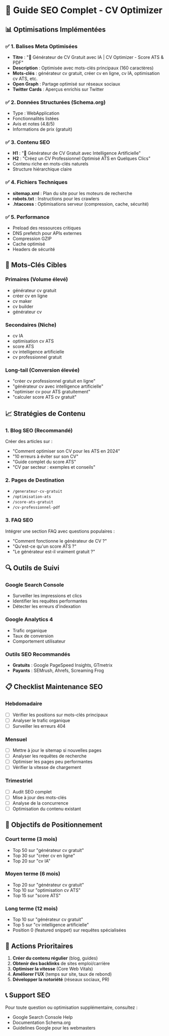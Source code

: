 # 🚀 Guide SEO Complet - CV Optimizer

## 📊 Optimisations Implémentées

### ✅ 1. Balises Meta Optimisées
- **Titre** : "🚀 Générateur de CV Gratuit avec IA | CV Optimizer - Score ATS & PDF"
- **Description** : Optimisée avec mots-clés principaux (160 caractères)
- **Mots-clés** : générateur cv gratuit, créer cv en ligne, cv IA, optimisation cv ATS, etc.
- **Open Graph** : Partage optimisé sur réseaux sociaux
- **Twitter Cards** : Aperçus enrichis sur Twitter

### ✅ 2. Données Structurées (Schema.org)
- Type : WebApplication
- Fonctionnalités listées
- Avis et notes (4.8/5)
- Informations de prix (gratuit)

### ✅ 3. Contenu SEO
- **H1** : "🚀 Générateur de CV Gratuit avec Intelligence Artificielle"
- **H2** : "Créez un CV Professionnel Optimisé ATS en Quelques Clics"
- Contenu riche en mots-clés naturels
- Structure hiérarchique claire

### ✅ 4. Fichiers Techniques
- **sitemap.xml** : Plan du site pour les moteurs de recherche
- **robots.txt** : Instructions pour les crawlers
- **.htaccess** : Optimisations serveur (compression, cache, sécurité)

### ✅ 5. Performance
- Preload des ressources critiques
- DNS prefetch pour APIs externes
- Compression GZIP
- Cache optimisé
- Headers de sécurité

## 🎯 Mots-Clés Cibles

### Primaires (Volume élevé)
- générateur cv gratuit
- créer cv en ligne
- cv maker
- cv builder
- générateur cv

### Secondaires (Niche)
- cv IA
- optimisation cv ATS
- score ATS
- cv intelligence artificielle
- cv professionnel gratuit

### Long-tail (Conversion élevée)
- "créer cv professionnel gratuit en ligne"
- "générateur cv avec intelligence artificielle"
- "optimiser cv pour ATS gratuitement"
- "calculer score ATS cv gratuit"

## 📈 Stratégies de Contenu

### 1. Blog SEO (Recommandé)
Créer des articles sur :
- "Comment optimiser son CV pour les ATS en 2024"
- "10 erreurs à éviter sur son CV"
- "Guide complet du score ATS"
- "CV par secteur : exemples et conseils"

### 2. Pages de Destination
- `/generateur-cv-gratuit`
- `/optimisation-ats`
- `/score-ats-gratuit`
- `/cv-professionnel-pdf`

### 3. FAQ SEO
Intégrer une section FAQ avec questions populaires :
- "Comment fonctionne le générateur de CV ?"
- "Qu'est-ce qu'un score ATS ?"
- "Le générateur est-il vraiment gratuit ?"

## 🔍 Outils de Suivi

### Google Search Console
- Surveiller les impressions et clics
- Identifier les requêtes performantes
- Détecter les erreurs d'indexation

### Google Analytics 4
- Trafic organique
- Taux de conversion
- Comportement utilisateur

### Outils SEO Recommandés
- **Gratuits** : Google PageSpeed Insights, GTmetrix
- **Payants** : SEMrush, Ahrefs, Screaming Frog

## 📋 Checklist Maintenance SEO

### Hebdomadaire
- [ ] Vérifier les positions sur mots-clés principaux
- [ ] Analyser le trafic organique
- [ ] Surveiller les erreurs 404

### Mensuel
- [ ] Mettre à jour le sitemap si nouvelles pages
- [ ] Analyser les requêtes de recherche
- [ ] Optimiser les pages peu performantes
- [ ] Vérifier la vitesse de chargement

### Trimestriel
- [ ] Audit SEO complet
- [ ] Mise à jour des mots-clés
- [ ] Analyse de la concurrence
- [ ] Optimisation du contenu existant

## 🎯 Objectifs de Positionnement

### Court terme (3 mois)
- Top 50 sur "générateur cv gratuit"
- Top 30 sur "créer cv en ligne"
- Top 20 sur "cv IA"

### Moyen terme (6 mois)
- Top 20 sur "générateur cv gratuit"
- Top 10 sur "optimisation cv ATS"
- Top 15 sur "score ATS"

### Long terme (12 mois)
- Top 10 sur "générateur cv gratuit"
- Top 5 sur "cv intelligence artificielle"
- Position 0 (featured snippet) sur requêtes spécialisées

## 🚀 Actions Prioritaires

1. **Créer du contenu régulier** (blog, guides)
2. **Obtenir des backlinks** de sites emploi/carrière
3. **Optimiser la vitesse** (Core Web Vitals)
4. **Améliorer l'UX** (temps sur site, taux de rebond)
5. **Développer la notoriété** (réseaux sociaux, PR)

## 📞 Support SEO

Pour toute question ou optimisation supplémentaire, consultez :
- Google Search Console Help
- Documentation Schema.org
- Guidelines Google pour les webmasters
